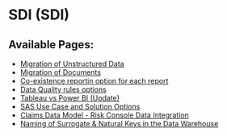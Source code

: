 # SDI (SDI)

<div id="main-content" class="pageSection">

</div>

  
  

<div class="pageSection">

<div class="pageSectionHeader">

## Available Pages:

</div>

-   [Migration of Unstructured Data](Migration_of_Unstructured_Data.md)
-   [Migration of Documents](Migration_of_Documents.md)
-   [Co-existence reportin option for each
    report](Co-existence_reportin_option_for_each_report.md)
-   [Data Quality rules options](Data_Quality_rules_options.md)
-   [Tableau vs Power BI (Update)](Tableau_vs_Power_BI_Update_.md)
-   [SAS Use Case and Solution
    Options](SAS_Use_Case_and_Solution_Options.md)
-   [Claims Data Model - Risk Console Data
    Integration](Claims_Data_Model_-_Risk_Console_Data_Integration.md)
-   [Naming of Surrogate & Natural Keys in the Data
    Warehouse](Naming_of_Surrogate_Natural_Keys_in_the_Data_Warehouse.md)

</div>
